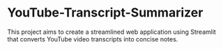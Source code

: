 # YouTube-Transcript-Summarizer
This project aims to create a streamlined web application using Streamlit that converts YouTube video transcripts into concise notes.

